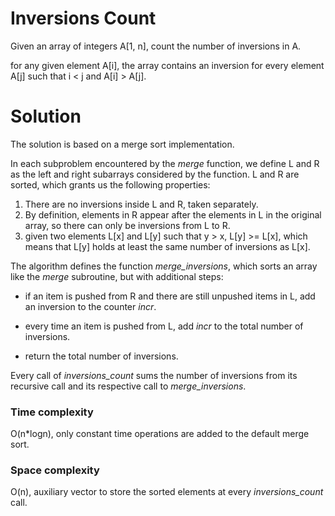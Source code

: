# Inversions Count
Given an array of integers A[1, n], count the number of inversions in A.

for any given element A[i], the array contains an inversion for every element A[j] such that i < j and A[i] > A[j].

# Solution

The solution is based on a merge sort implementation.


In each subproblem encountered by the *merge* function, we define L and R as the left and right subarrays considered by the function. L and R are sorted, which grants us the following properties:

1. There are no inversions inside L and R, taken separately.
2. By definition, elements in R appear after the elements in L in the original array, so there can only be inversions from L to R.
3. given two elements L[x] and L[y] such that y > x, L[y] >= L[x], which means that L[y] holds at least the same number of inversions as L[x].


The algorithm defines the function *merge_inversions*, which sorts an array like the *merge* subroutine, but with additional steps:

- if an item is pushed from R and there are still unpushed items in L, add an inversion to the counter *incr*.

- every time an item is pushed from L, add *incr* to the total number of inversions.

- return the total number of inversions.


Every call of *inversions_count* sums the number of inversions from its recursive call and its respective call to *merge_inversions*.

### Time complexity
O(n*logn), only constant time operations are added to the default merge sort.

### Space complexity
O(n), auxiliary vector to store the sorted elements at every *inversions_count* call.